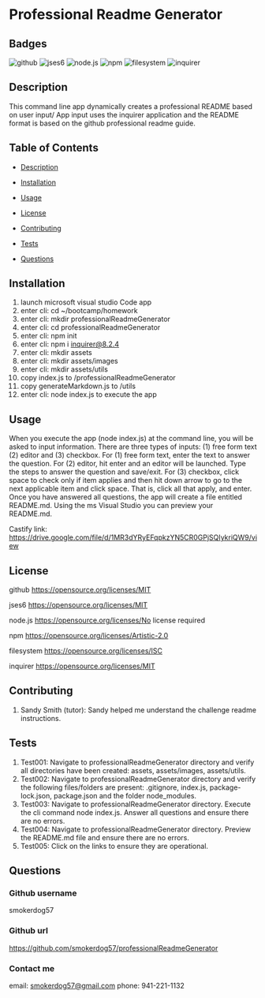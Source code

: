 
    
# Professional Readme Generator

## Badges
    
![github](https://img.shields.io/badge/github-Profile-lightgrey.svg) ![jses6](https://img.shields.io/badge/JavaScript--ES6-yellow.svg) ![node.js](https://img.shields.io/badge/node.js-12.0-green.svg) ![npm](https://img.shields.io/badge/npm-6.14.4-blue.svg) ![filesystem](https://img.shields.io/badge/fs-File_System-red.svg) ![inquirer](https://img.shields.io/badge/Inquirer-8.2.4-purple.svg)

## Description
  
This command line app dynamically creates a professional README based on user input/ App input uses the inquirer application and the README format is based on the github professional readme guide.

## Table of Contents
  
- [Description](#description)

- [Installation](#installation)

- [Usage](#usage)


- [License](#license)

- [Contributing](#contributing)

- [Tests](#tests)

- [Questions](#questions)

  
## Installation
  
1. launch microsoft visual studio Code app
2. enter cli:  cd ~/bootcamp/homework
3. enter cli:  mkdir professionalReadmeGenerator
4. enter cli:  cd professionalReadmeGenerator
5. enter cli:  npm init
6. enter cli:  npm i inquirer@8.2.4
7. enter cli:  mkdir assets
8. enter cli:  mkdir assets/images
9. enter cli:  mkdir assets/utils
10. copy index.js to /professionalReadmeGenerator
11. copy generateMarkdown.js to /utils
12. enter cli: node index.js to execute the app

  
## Usage

When you execute the app (node index.js) at the command line, you will be asked to input information.  There are three types of inputs:  (1) free form text  (2) editor and (3) checkbox.  For (1) free form text, enter the text to answer the question. For (2) editor, hit enter and an editor will be launched.  Type the steps to answer the question and save/exit.  For (3) checkbox, click space to check only if item applies and then hit down arrow to go to the next applicable item and click space.  That is, click all that apply, and enter. Once you have answered all questions, the app will create a file entitled README.md.  Using the ms Visual Studio you can preview your README.md.

Castify link:   https://drive.google.com/file/d/1MR3dYRyEFqpkzYN5CR0GPjSQIykriQW9/view

## License

github
https://opensource.org/licenses/MIT

jses6
https://opensource.org/licenses/MIT

node.js
https://opensource.org/licenses/No license required

npm
https://opensource.org/licenses/Artistic-2.0

filesystem
https://opensource.org/licenses/ISC

inquirer
https://opensource.org/licenses/MIT


## Contributing

1. Sandy Smith (tutor):  Sandy helped me understand the challenge readme instructions.

## Tests

1. Test001: Navigate to professionalReadmeGenerator directory and verify all directories have been created:  assets, assets/images, assets/utils.
2. Test002: Navigate to professionalReadmeGenerator directory and verify the following files/folders are present:  .gitignore, index.js, package-lock.json, package.json and the folder node_modules.
3. Test003: Navigate to professionalReadmeGenerator directory. Execute the cli command node index.js.  Answer all questions and ensure there are no errors.
4. Test004: Navigate to professionalReadmeGenerator directory. Preview the README.md file and ensure there are no errors.
5. Test005: Click on the links to ensure they are operational.


## Questions
  
### Github username
smokerdog57

### Github url
https://github.com/smokerdog57/professionalReadmeGenerator
  
### Contact me
email: smokerdog57@gmail.com
phone: 941-221-1132
